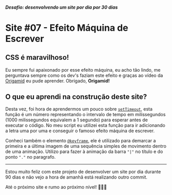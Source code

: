 ##### Desafio: desenvolvendo um site por dia por 30 dias

# Site #07 - Efeito Máquina de Escrever

## CSS é maravilhoso!

Eu sempre fui apaixonado por esse efeito máquina, eu acho tão lindo, me perguntava sempre como os dev's faziam este efeito e graças ao vídeo da [Origamid](https://www.youtube.com/watch?v=zx2axQoY_YM) eu pude aprender. Obrigado, **Origamid!**

## O que eu aprendi na construção deste site?

Desta vez, foi hora de aprendermos um pouco sobre [`setTimeout`](https://developer.mozilla.org/en-US/docs/Web/API/WindowOrWorkerGlobalScope/setTimeout), esta função é um número representando o intervalo de tempo em milissegundos (1000 milissegundos equivalem a 1 segundo) para esperar antes de executar o código. No meu script eu utilizei esta função para ir adicionando a letra uma por uma e conseguir o famoso efeito máquina de escrever.

Conheci também o elemento [`@keyframe`](https://developer.mozilla.org/pt-BR/docs/Web/CSS/CSS_Animations/Using_CSS_animations), ele é utilizado para demarcar a primeira e a última imagem de uma sequência simples de movimento dentro de uma animação. Utilizo para fazer à animação da barra `"|"` no título e do ponto `"."` no paragrafo.

---

Estou muito feliz com este projeto de desenvolver um site por dia durante 90 dias e não vejo a hora de amanhã está realizando outro commit.

Até o próximo site e rumo ao próximo nível! 💜💜💜
